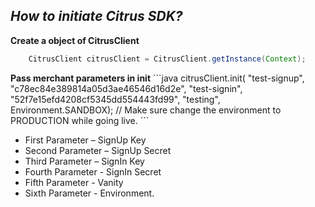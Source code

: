 <h2><b><i>How to initiate Citrus SDK?</i></b></h2>

<b>Create a object of CitrusClient</b>
```java
    CitrusClient citrusClient = CitrusClient.getInstance(Context);
```
<p><b>Pass merchant parameters in init</b>
```java
    citrusClient.init(
              "test-signup", "c78ec84e389814a05d3ae46546d16d2e", 
              "test-signin", "52f7e15efd4208cf5345dd554443fd99", 
              "testing", Environment.SANDBOX); // Make sure change the environment to PRODUCTION while going live.
```
  <ul>
  <li> First Parameter –  SignUp Key </li>
  <li>Second Parameter –  SignUp Secret</li>
  <li>Third Parameter  –  SignIn Key</li>
  <li>Fourth Parameter -  SignIn Secret</li>
  <li>Fifth Parameter  -  Vanity</li>
  <li>Sixth Parameter  -  Environment.</li>
  </ul>
